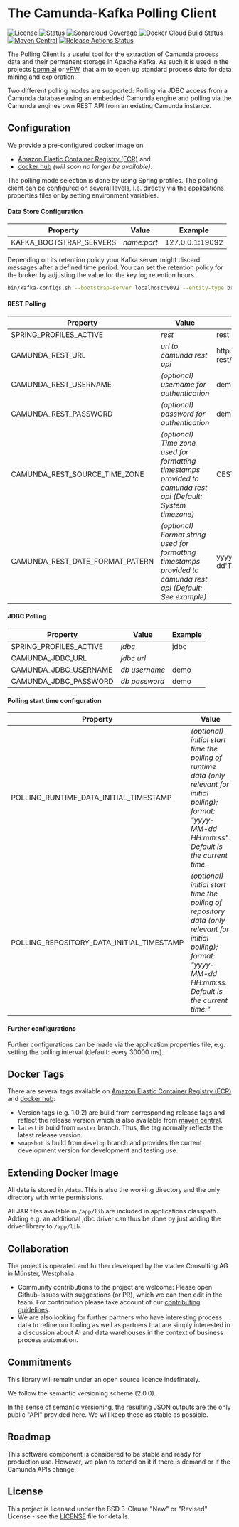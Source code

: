 # The Camunda-Kafka Polling Client
[![License](https://img.shields.io/badge/License-BSD%203--Clause-blue.svg)](https://opensource.org/licenses/BSD-3-Clause)
[![Status](https://travis-ci.org/viadee/camunda-kafka-polling-client.svg?branch=master)](https://travis-ci.org/viadee/camunda-kafka-polling-client/branches "See test builds")
[![Sonarcloud Coverage](https://sonarcloud.io/api/project_badges/measure?project=de.viadee.camunda:camunda-kafka-polling-client-parent&metric=coverage)](https://sonarcloud.io/dashboard?id=de.viadee.camunda:camunda-kafka-polling-client-parent)
![Docker Cloud Build Status](https://img.shields.io/docker/cloud/build/viadee/camunda-kafka-polling-client.svg)
[![Maven Central](https://img.shields.io/maven-central/v/de.viadee.camunda/camunda-kafka-polling-client-parent.svg)](https://search.maven.org/search?q=g:de.viadee.camunda%20a:camunda-kafka-polling-client-parent)
[![Release Actions Status](https://github.com/viadee/camunda-kafka-polling-client/workflows/Build_release_and_push_to_AWS_ECR/badge.svg)](https://github.com/viadee/camunda-kafka-polling-client/actions)

The Polling Client is a useful tool for the extraction of Camunda process data and their permanent storage in Apache Kafka. As such it is used in the projects [bpmn.ai](https://github.com/viadee/bpmn.ai) or [vPW](https://www.viadee.de/business-process-management/process-warehouse), that aim to open up standard process data for data mining and exploration.

Two different polling modes are supported: Polling via JDBC access from a Camunda database using an embedded Camunda engine and polling via the Camunda engines own REST API from an existing Camunda instance.

## Configuration
We provide a pre-configured docker image on
* [Amazon Elastic Container Registry (ECR)](https://gallery.ecr.aws/viadee/camunda-kafka-polling-client) and
* [docker hub](https://hub.docker.com/r/viadee/camunda-kafka-polling-client) _(will soon no longer be available)_.

The polling mode selection is done by using Spring profiles.
The polling client can be configured on several levels, i.e. directly via the applications properties files or by setting environment variables.

#### Data Store Configuration

| Property  | Value | Example |
| ------------- | ------------- | ------------- |
| KAFKA_BOOTSTRAP_SERVERS  | *name:port*  | 127.0.0.1:19092 |

Depending on its retention policy your Kafka server might discard messages after a defined time period.
You can set the retention policy for the broker by adjusting the value for the key log.retention.hours.
```bash
bin/kafka-configs.sh --bootstrap-server localhost:9092 --entity-type brokers --entity-default --alter --add-config log.retention.hours=1073741824
```

#### REST Polling

| Property  | Value | Example |
| ------------- | ------------- | ------------- |
| SPRING_PROFILES_ACTIVE  | *rest*  | rest |
| CAMUNDA_REST_URL  | *url to camunda rest api*  | http://localhost:8080/engine-rest/ |
| CAMUNDA_REST_USERNAME  | *(optional) username for authentication*  | demo |
| CAMUNDA_REST_PASSWORD  | *(optional) password for authentication*  | demo |
| CAMUNDA_REST_SOURCE_TIME_ZONE | *(optional) Time zone used for formatting timestamps provided to camunda rest api (Default: System timezone)* | CEST |
| CAMUNDA_REST_DATE_FORMAT_PATERN | *(optional) Format string used for formatting timestamps provided to camunda rest api (Default: See example)* | yyyy-MM-dd'T'HH:mm:ss.SSSZ |

#### JDBC Polling

| Property  | Value | Example |
| ------------- | ------------- | ------------- |
| SPRING_PROFILES_ACTIVE  | *jdbc*  | jdbc |
| CAMUNDA_JDBC_URL  | *jdbc url*  | |
| CAMUNDA_JDBC_USERNAME  | *db username*  | demo |
| CAMUNDA_JDBC_PASSWORD  | *db password*  | demo |

#### Polling start time configuration
| Property  | Value | Example |
| ------------- | ------------- | ------------- |
| POLLING_RUNTIME_DATA_INITIAL_TIMESTAMP | *(optional) initial start time the polling of runtime data (only relevant for initial polling);<br/>format: "yyyy-MM-dd HH:mm:ss".<br/>Default is the current time.*  | 2018-01-01 00:00:00 |
| POLLING_REPOSITORY_DATA_INITIAL_TIMESTAMP | *(optional) initial start time the polling of repository data (only relevant for initial polling);<br/>format: "yyyy-MM-dd HH:mm:ss.<br/>Default is the current time."*  | 2018-01-01 00:00:00 |

#### Further configurations

Further configurations can be made via the application.properties file, e.g. setting the polling interval (default: every 30000 ms).

## Docker Tags
There are several tags available on [Amazon Elastic Container Registry (ECR)](https://gallery.ecr.aws/viadee/camunda-kafka-polling-client) and [docker hub](https://hub.docker.com/r/viadee/camunda-kafka-polling-client):

* Version tags (e.g. 1.0.2) are build from corresponding release tags and reflect the release version which is also available from [maven central](https://search.maven.org/search?q=g:de.viadee.camunda%20a:camunda-kafka-polling-client-parent).
* `latest` is build from `master` branch. Thus, the tag normally reflects the latest release version.
* `snapshot` is build from `develop` branch and provides the current development version for development and testing use.

## Extending Docker Image
All data is stored in `/data`. This is also the working directory and the only directory with write permissions.

All JAR files available in `/app/lib` are included in applications classpath. Adding e.g. an additional jdbc
driver can thus be done by just adding the driver library to `/app/lib`.

## Collaboration

The project is operated and further developed by the viadee Consulting AG in Münster, Westphalia.
* Community contributions to the project are welcome: Please open Github-Issues with suggestions (or PR), which we can then edit in the team. For contribution please take account of our [contributing guidelines](https://github.com/viadee/camunda-kafka-polling-client/blob/master/CONTRIBUTING.md).
* We are also looking for further partners who have interesting process data to refine our tooling as well as partners that are simply interested in a discussion about AI and data warehouses in the context of business process automation.


## Commitments

This library will remain under an open source licence indefinately.

We follow the semantic versioning scheme (2.0.0).

In the sense of semantic versioning, the resulting JSON outputs are the only public "API" provided here. We will keep these as stable as possible.

## Roadmap
This software component is considered to be stable and ready for production use.
However, we plan to extend on it if there is demand or if the Camunda APIs change.

## License
This project is licensed under the BSD 3-Clause "New" or "Revised" License - see the [LICENSE](https://github.com/viadee/camunda-kafka-polling-client/blob/master/LICENSE) file for details.
